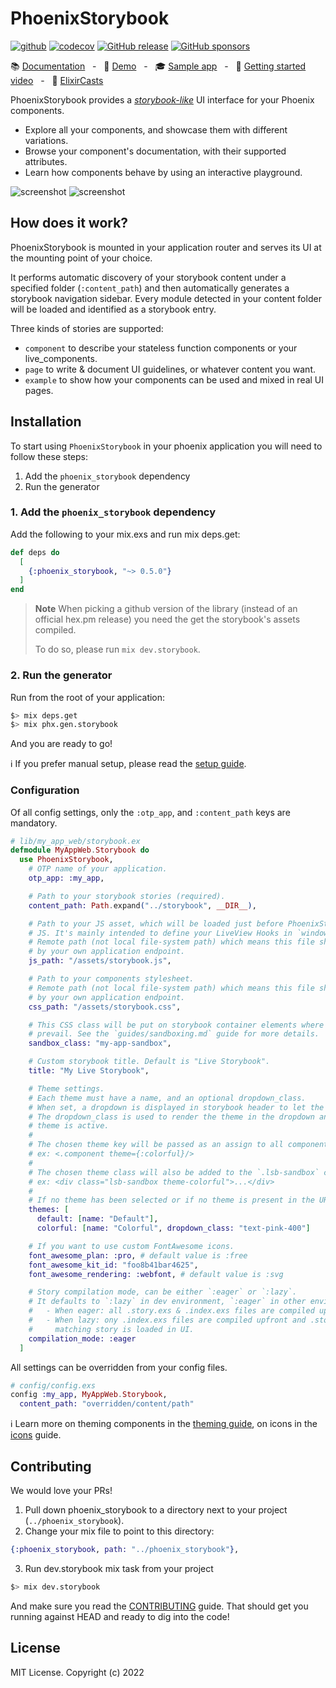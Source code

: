 # PhoenixStorybook

[![github](https://github.com/phenixdigital/phoenix_storybook/actions/workflows/elixir.yml/badge.svg)](https://github.com/phenixdigital/phoenix_storybook/actions/workflows/elixir.yml)
[![codecov](https://codecov.io/gh/phenixdigital/phoenix_storybook/branch/main/graph/badge.svg)](https://codecov.io/gh/phenixdigital/phoenix_storybook)
[![GitHub release](https://img.shields.io/github/v/release/phenixdigital/phoenix_storybook.svg)](https://github.com/phenixdigital/phoenix_storybook/releases/)
[![GitHub sponsors](https://img.shields.io/github/sponsors/cblavier)](https://github.com/sponsors/cblavier)

📚 [Documentation](https://hexdocs.pm/phoenix_storybook)
&nbsp; - &nbsp;
🔎 [Demo](https://phoenix-storybook-demo.fly.dev/)
&nbsp; - &nbsp;
🎓 [Sample app](https://github.com/phenixdigital/phoenix_storybook_sample)
&nbsp; - &nbsp;
🍿 [Getting started video](https://www.youtube.com/watch?v=MTE7dLhkQ8Q)
&nbsp; - &nbsp;
🦊 [ElixirCasts](https://elixircasts.io/phoenix-storybook)

<!-- MDOC !-->

PhoenixStorybook provides a [_storybook-like_](https://storybook.js.org) UI interface for your
Phoenix components.

- Explore all your components, and showcase them with different variations.
- Browse your component's documentation, with their supported attributes.
- Learn how components behave by using an interactive playground.

![screenshot](https://github.com/phenixdigital/phoenix_storybook/raw/main/screenshots/screenshot-01.jpg)
![screenshot](https://github.com/phenixdigital/phoenix_storybook/raw/main/screenshots/screenshot-02.jpg)

## How does it work?

PhoenixStorybook is mounted in your application router and serves its UI at the mounting point of
your choice.

It performs automatic discovery of your storybook content under a specified folder (`:content_path`)
and then automatically generates a storybook navigation sidebar. Every module detected in your
content folder will be loaded and identified as a storybook entry.

Three kinds of stories are supported:

- `component` to describe your stateless function components or your live_components.
- `page` to write & document UI guidelines, or whatever content you want.
- `example` to show how your components can be used and mixed in real UI pages.

## Installation

To start using `PhoenixStorybook` in your phoenix application you will need to follow these steps:

1. Add the `phoenix_storybook` dependency
2. Run the generator

### 1. Add the `phoenix_storybook` dependency

Add the following to your mix.exs and run mix deps.get:

```elixir
def deps do
  [
    {:phoenix_storybook, "~> 0.5.0"}
  ]
end
```

> **Note**
> When picking a github version of the library (instead of an official hex.pm release) you
> need the get the storybook's assets compiled.
>
> To do so, please run `mix dev.storybook`.

### 2. Run the generator

Run from the root of your application:

```bash
$> mix deps.get
$> mix phx.gen.storybook
```

And you are ready to go!

ℹ️ If you prefer manual setup, please read the [setup guide](guides/setup.md).

### Configuration

Of all config settings, only the `:otp_app`, and `:content_path` keys are mandatory.

```elixir
# lib/my_app_web/storybook.ex
defmodule MyAppWeb.Storybook do
  use PhoenixStorybook,
    # OTP name of your application.
    otp_app: :my_app,

    # Path to your storybook stories (required).
    content_path: Path.expand("../storybook", __DIR__),

    # Path to your JS asset, which will be loaded just before PhoenixStorybook's own
    # JS. It's mainly intended to define your LiveView Hooks in `window.storybook.Hooks`.
    # Remote path (not local file-system path) which means this file should be served
    # by your own application endpoint.
    js_path: "/assets/storybook.js",

    # Path to your components stylesheet.
    # Remote path (not local file-system path) which means this file should be served
    # by your own application endpoint.
    css_path: "/assets/storybook.css",

    # This CSS class will be put on storybook container elements where your own styles should
    # prevail. See the `guides/sandboxing.md` guide for more details.
    sandbox_class: "my-app-sandbox",

    # Custom storybook title. Default is "Live Storybook".
    title: "My Live Storybook",

    # Theme settings.
    # Each theme must have a name, and an optional dropdown_class.
    # When set, a dropdown is displayed in storybook header to let the user pick a theme.
    # The dropdown_class is used to render the theme in the dropdown and identify which current
    # theme is active.
    #
    # The chosen theme key will be passed as an assign to all components.
    # ex: <.component theme={:colorful}/>
    #
    # The chosen theme class will also be added to the `.lsb-sandbox` container.
    # ex: <div class="lsb-sandbox theme-colorful">...</div>
    #
    # If no theme has been selected or if no theme is present in the URL the first one is enabled.
    themes: [
      default: [name: "Default"],
      colorful: [name: "Colorful", dropdown_class: "text-pink-400"]

    # If you want to use custom FontAwesome icons.
    font_awesome_plan: :pro, # default value is :free
    font_awesome_kit_id: "foo8b41bar4625",
    font_awesome_rendering: :webfont, # default value is :svg

    # Story compilation mode, can be either `:eager` or `:lazy`.
    # It defaults to `:lazy` in dev environment, `:eager` in other environments.
    #   - When eager: all .story.exs & .index.exs files are compiled upfront.
    #   - When lazy: ony .index.exs files are compiled upfront and .story.exs are compile when the
    #     matching story is loaded in UI.
    compilation_mode: :eager
  ]
```

All settings can be overridden from your config files.

```elixir
# config/config.exs
config :my_app, MyAppWeb.Storybook,
  content_path: "overridden/content/path"
```

ℹ️ Learn more on theming components in the [theming guide](guides/theming.md), on icons in the
[icons](guides/icons.md) guide.

<!-- MDOC !-->

## Contributing

We would love your PRs!

1. Pull down phoenix_storybook to a directory next to your project (`../phoenix_storybook`).
2. Change your mix file to point to this directory:

```elixir
{:phoenix_storybook, path: "../phoenix_storybook"},
```

3. Run dev.storybook mix task from your project

```bash
$> mix dev.storybook
```

And make sure you read the [CONTRIBUTING](CONTRIBUTING.md) guide.
That should get you running against HEAD and ready to dig into the code!

## License

MIT License. Copyright (c) 2022
